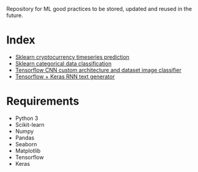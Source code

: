 Repository for ML good practices to be stored, updated and reused in the future.

# Index

- [Sklearn cryptocurrency timeseries prediction](github.com/dokturdro/ML_practices/blob/master/crypto_pred_pract.ipynb)
- [Sklearn categorical data classification](https://github.com/dokturdro/ML_practices/blob/master/svm_pract.ipynb)
- [Tensorflow CNN custom architecture and dataset image classifier](github.com/dokturdro/ML_practices/blob/master/cnn_tensorflow.py)
- [Tensorflow + Keras RNN text generator](github.com/dokturdro/ML_practices/blob/master/rnn_keras_textgen.py)

# Requirements

- Python 3
- Scikit-learn
- Numpy
- Pandas
- Seaborn
- Matplotlib
- Tensorflow
- Keras
